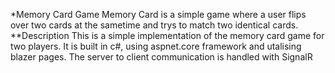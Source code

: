*Memory Card Game
Memory Card is a simple game where a user flips over two cards at the sametime and trys to match two identical cards. 
**Description
This is a simple implementation of the memory card game for two players. It is built in c#, using aspnet.core framework and utalising blazer pages.
The server to client communication is handled with SignalR
